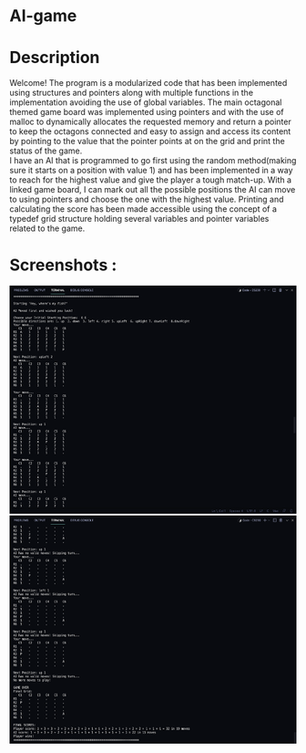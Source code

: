 # AI-game

# Description
<div>
  Welcome! The program is a modularized code that has been implemented using structures and pointers along with multiple functions in the implementation avoiding the use of global variables. The main octagonal themed game board was implemented using pointers and with the use of malloc to dynamically allocates the requested memory and return a pointer to keep the octagons connected and easy to assign and access its content by pointing to the value that the pointer points at on the grid and print the status of the game.
</div>
<div>
  I have an AI that is programmed to go first using the random method(making sure it starts on a position with value 1) and has been implemented in a way to reach for the highest value and give the player a tough match-up. With a linked game board, I can mark out all the possible positions the AI can move to using pointers and choose the one with the highest value. Printing and calculating the score has been made accessible using the concept of a typedef grid structure holding several variables and pointer variables related to the game.
</div>

# Screenshots : 
<img src="gamePlay/1.png" height="400" width="800">
<img src="gamePlay/2.png" height="400" width="800">
